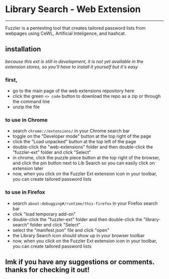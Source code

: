 # Library Search - Web Extension
--------------
Fuzzler is a pentesting tool that creates tailored password lists from webpages using CeWL, Artificial Inteligence, and hashcat.

## installation
*because this ext is still in development, it is not yet available in the extension stores, so you'll have to install it yourself but it's easy*

### first,
- go to the main page of the web extensions repository here 
- click the green `<> code` button to download the repo as a zip or through the command line
- unzip the file

### to use in Chrome
- search `chrome://extensions/` in your Chrome search bar
- toggle on the "Developer mode" button at the top right of the page
- click the "Load unpacked" button at the top left of the page
- double-click the "web-extensions" folder and then double-click the "fuzzler-ext" folder and click "Select"
- in chrome, click the puzzle piece button at the top right of the browser, and click the pin button next to Lib Search so you can easily click on extension later
- now, when you click on the Fuzzler Ext extension icon in your toolbar, you can create tailored password lists

### to use in Firefox
- search `about:debugging#/runtime/this-firefox` in your Firefox search bar
- click "load temporary add-on"
- double-click the "fuzzler-ext" folder and then double-click the "library-search" folder and click "Select"
- select the "manifest.json" file and click "open"
- the Library Search icon should show up in your browser toolbar
- now, when you click on the Fuzzler Ext extension icon in your toolbar, you can create tailored password lists

## lmk if you have any suggestions or comments. thanks for checking it out! 

